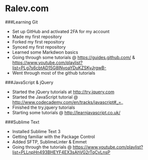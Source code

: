 Ralev.com
=========

###Learning Git
  
  +	Set up GitHub and activated 2FA for my account
  +	Made my first repository
  +	Forked my first repository
  +	Synced my first repository
  +	Learned some Markdwon basics
  +	Going through some tutorials @ https://guides.github.com/ & https://www.youtube.com/playlist?list=PLg7s6cbtAD15G8lNyoaYDuKZSKyJrgwB-
  + Went through most of the github tutorials

###JavaScript & jQuery

  + Started the jQuery tutorials at http://try.jquery.com
  + Started the JavaScript tutorial @ http://www.codecademy.com/en/tracks/javascript#_=_
  + Finished the try.jquery tutorials
  + Starting some tutorials @ http://learnjavascript.co.uk/

###Sublime Text

  + Installed Sublime Text 3
  + Getting familiar with the Package Control
  + Added SFTP, SublimeLinter & Emmet
  + Going through the tutorials @ https://www.youtube.com/playlist?list=PLLnpHn493BHEYF4EX3sAhVG2rTqCvLnsP
  
